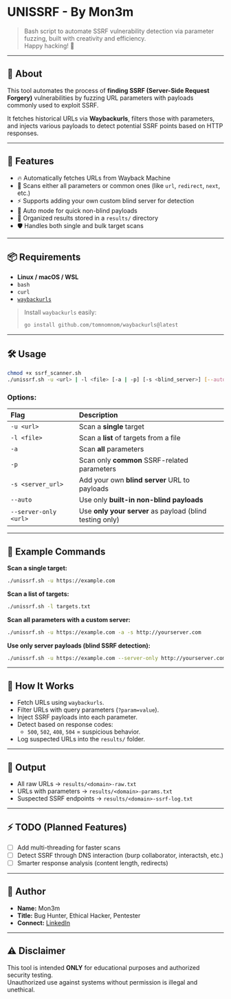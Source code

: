
# UNISSRF - By Mon3m


> Bash script to automate SSRF vulnerability detection via parameter fuzzing, built with creativity and efficiency.  
> Happy hacking! 🎯

---

## 📖 About

This tool automates the process of **finding SSRF (Server-Side Request Forgery)** vulnerabilities by fuzzing URL parameters with payloads commonly used to exploit SSRF.

It fetches historical URLs via **Waybackurls**, filters those with parameters, and injects various payloads to detect potential SSRF points based on HTTP responses.

---

## 🚀 Features

- 🔥 Automatically fetches URLs from Wayback Machine
- 🎯 Scans either all parameters or common ones (like `url`, `redirect`, `next`, etc.)
- ⚡ Supports adding your own custom blind server for detection
- 🤖 Auto mode for quick non-blind payloads
- 📂 Organized results stored in a `results/` directory
- 🛡️ Handles both single and bulk target scans

---

## 📦 Requirements

- **Linux / macOS / WSL**  
- `bash`
- `curl`
- [`waybackurls`](https://github.com/tomnomnom/waybackurls)

> Install `waybackurls` easily:  
> ```bash
> go install github.com/tomnomnom/waybackurls@latest
> ```

---

## 🛠️ Usage

```bash
chmod +x ssrf_scanner.sh
./unissrf.sh -u <url> | -l <file> [-a | -p] [-s <blind_server>] [--auto] [--server-only <url>]
```

### Options:

| Flag | Description |
|:---|:---|
| `-u <url>` | Scan a **single** target |
| `-l <file>` | Scan a **list** of targets from a file |
| `-a` | Scan **all** parameters |
| `-p` | Scan only **common** SSRF-related parameters |
| `-s <server_url>` | Add your own **blind server** URL to payloads |
| `--auto` | Use only **built-in non-blind payloads** |
| `--server-only <url>` | Use **only your server** as payload (blind testing only) |

---

## 🌿 Example Commands

**Scan a single target:**
```bash
./unissrf.sh -u https://example.com
```

**Scan a list of targets:**
```bash
./unissrf.sh -l targets.txt
```

**Scan all parameters with a custom server:**
```bash
./unissrf.sh -u https://example.com -a -s http://yourserver.com
```

**Use only server payloads (blind SSRF detection):**
```bash
./unissrf.sh -u https://example.com --server-only http://yourserver.com
```

---

## 🧪 How It Works

- Fetch URLs using `waybackurls`.
- Filter URLs with query parameters (`?param=value`).
- Inject SSRF payloads into each parameter.
- Detect based on response codes:
  - `500`, `502`, `408`, `504` = suspicious behavior.
- Log suspected URLs into the `results/` folder.

---

## 📁 Output

- All raw URLs → `results/<domain>-raw.txt`
- URLs with parameters → `results/<domain>-params.txt`
- Suspected SSRF endpoints → `results/<domain>-ssrf-log.txt`

---

## ⚡ TODO (Planned Features)

- [ ] Add multi-threading for faster scans
- [ ] Detect SSRF through DNS interaction (burp collaborator, interactsh, etc.)
- [ ] Smarter response analysis (content length, redirects)

---

## 🧠 Author

- **Name:** Mon3m
- **Title:** Bug Hunter, Ethical Hacker, Pentester
- **Connect:** [LinkedIn](https://www.linkedin.com/in/mohamed-abd-el-moneam-162933315) 

---

## ⚠️ Disclaimer

This tool is intended **ONLY** for educational purposes and authorized security testing.  
Unauthorized use against systems without permission is illegal and unethical.
